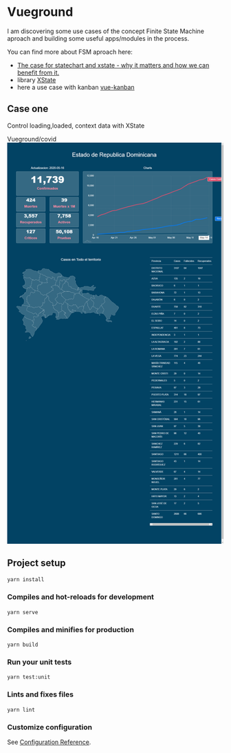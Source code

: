 # Vueground

I am discovering some use cases of the concept Finite State Machine aproach and building some useful apps/modules in the process.

You can find more about FSM aproach here:

- [The case for statechart and xstate - why it matters and how we can benefit from it.](https://gist.github.com/coodoo/0a7658a6c6580cb11101a9c22904d425)
- library [XState](https://xstate.js.org/docs/)
- here a use case with kanban [vue-kanban](https://www.npmjs.com/package/vue-kanban)

## Case one
Control loading,loaded, context data with XState

Vueground/covid
![covid](./src/assets/vueground.png)

## Project setup
```
yarn install
```

### Compiles and hot-reloads for development
```
yarn serve
```

### Compiles and minifies for production
```
yarn build
```

### Run your unit tests
```
yarn test:unit
```

### Lints and fixes files
```
yarn lint
```

### Customize configuration
See [Configuration Reference](https://cli.vuejs.org/config/).
